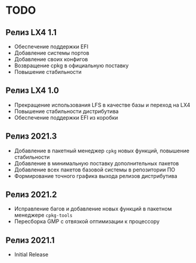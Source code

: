 # TODO

## Релиз LX4 1.1
* Обеспечение поддержки EFI
* Добавление системы портов
* Добавление своих конфигов
* Возвращение cpkg в официальную поставку
* Повышение стабильности

## Релиз LX4 1.0
* Прекращение использования LFS в качестве базы и переход на LX4
* Повышение стабильности дистрибутива
* Обеспечение поддержки EFI из коробки

## Релиз 2021.3
* Добавление в пакетный менеджер `cpkg` новых функций, повышение стабильности
* Добавление в минимальную поставку дополнительных пакетов
* Добавление всех пакетов базовой системы в репозитории ПО
* Формирование точного графика выхода релизов дистрибутива

## Релиз 2021.2
* Исправление багов и добавление новых функций в пакетном менеджере `cpkg-tools`
* Пересборка GMP с отвязкой оптимизации к процессору

## Релиз 2021.1
* Initial Release
